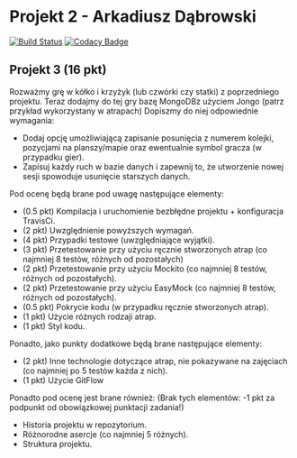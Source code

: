 # Projekt 2 - Arkadiusz Dąbrowski

[![Build Status](https://travis-ci.com/testowanieaplikacjijavaug/projekt2-arek-dabrowski.svg?token=UZTMumSDZ536n7nCVMDM&branch=master)](https://travis-ci.com/testowanieaplikacjijavaug/projekt2-arek-dabrowski)
[![Codacy Badge](https://api.codacy.com/project/badge/Grade/8210de97c4614d8d9625059877a4465d)](https://www.codacy.com?utm_source=github.com&amp;utm_medium=referral&amp;utm_content=testowanieaplikacjijavaug/projekt2-arek-dabrowski&amp;utm_campaign=Badge_Grade)

## Projekt 3 (16 pkt)

Rozważmy grę w kółko i krzyżyk (lub czwórki czy statki) z poprzedniego projektu. Teraz dodajmy do tej gry bazę MongoDBz użyciem Jongo (patrz przykład wykorzystany w atrapach) Dopiszmy do niej odpowiednie wymagania:

*   Dodaj opcję umożliwiającą zapisanie posunięcia z numerem kolejki, pozycjami na planszy/mapie oraz ewentualnie symbol gracza (w przypadku gier).
*   Zapisuj każdy ruch w bazie danych i zapewnij to, że utworzenie nowej sesji spowoduje usunięcie starszych danych.

Pod ocenę będą brane pod uwagę następujące elementy:

*   (0.5 pkt) Kompilacja i uruchomienie bezbłędne projektu + konfiguracja TravisCi.
*   (2 pkt) Uwzględnienie powyższych wymagań.
*   (4 pkt) Przypadki testowe (uwzględniające wyjątki).
*   (3 pkt) Przetestowanie przy użyciu ręcznie stworzonych atrap (co najmniej 8 testów, różnych od pozostałych)
*   (2 pkt) Przetestowanie przy użyciu Mockito (co najmniej 8 testów, różnych od pozostałych).
*   (2 pkt) Przetestowanie przy użyciu EasyMock (co najmniej 8 testów, różnych od pozostałych).
*   (0.5 pkt) Pokrycie kodu (w przypadku ręcznie stworzonych atrap).
*   (1 pkt) Użycie różnych rodzaji atrap.
*   (1 pkt) Styl kodu.

Ponadto, jako punkty dodatkowe będą brane następujące elementy:

*   (2 pkt) Inne technologie dotyczące atrap, nie pokazywane na zajęciach (co najmniej po 5 testów każda z nich).
*   (1 pkt) Użycie GitFlow

Ponadto pod ocenę jest brane również: (Brak tych elementów: -1 pkt za podpunkt od obowiązkowej punktacji zadania!)

*   Historia projektu w repozytorium.
*   Różnorodne asercje (co najmniej 5 różnych).
*   Struktura projektu.
